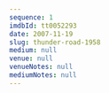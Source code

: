```yaml
---
sequence: 1
imdbId: tt0052293
date: 2007-11-19
slug: thunder-road-1958
medium: null
venue: null
venueNotes: null
mediumNotes: null
---
```


